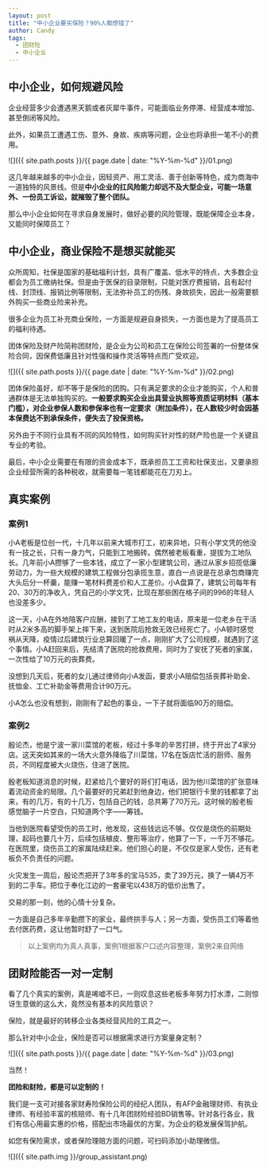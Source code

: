 ```yaml
---
layout: post
title: "中小企业要买保险？90%人都想错了"
author: Candy
tags: 
  - 团财险
  - 中小企业
---
```


## 中小企业，如何规避风险

企业经营多少会遭遇黑天鹅或者灰犀牛事件，可能面临业务停滞、经营成本增加、甚至倒闭等风险。

此外，如果员工遭遇工伤、意外、身故、疾病等问题，企业也将承担一笔不小的费用。

![]({{ site.path.posts }}/{{ page.date | date: "%Y-%m-%d" }}/01.png)

这几年越来越多的中小企业，因轻资产、用工灵活、善于创新等特色，成为商海中一道独特的风景线。但是**中小企业的扛风险能力却远不及大型企业，可能一场意外、一份员工诉讼，就摧毁了整个团队。**

那么中小企业如何在寻求自身发展时，做好必要的风险管理，既能保障企业本身，又能同时保障员工？

## 中小企业，商业保险不是想买就能买

众所周知，社保是国家的基础福利计划，具有广覆盖、低水平的特点，大多数企业都会为员工缴纳社保。但是由于医保的目录限制，只能对医疗费报销，且有起付线、封顶线、报销比例等限制，无法弥补员工的伤残、身故损失，因此一般需要额外购买一些商业险来补充。

很多企业为员工补充商业保险，一方面是规避自身损失，一方面也是为了提高员工的福利待遇。

团体保险及财产险简称团财险，是企业为公司和员工在保险公司签署的一份整体保险合同，因保费低廉且针对性强和操作灵活等特点而广受欢迎。

![]({{ site.path.posts }}/{{ page.date | date: "%Y-%m-%d" }}/02.png)

团体保险虽好，却不等于是保险的团购。只有满足要求的企业才能购买，个人和普通群体是无法单独购买的。**一般要求购买企业出具营业执照等资质证明材料（基本门槛），对企业参保人数和参保率也有一定要求（附加条件），在人数较少时会因基本保费达不到承保条件，便失去了投保资格。**

另外由于不同行业具有不同的风险特性，如何购买针对性的财产险也是一个关键且专业的考验。

最后，中小企业需要在有限的资金成本下，既承担员工工资和社保支出，又要承担企业经营所需的各种税收，就需要每一笔钱都能花在刀刃上。

## 真实案例

### 案例1

小A老板是位创一代，十几年以前来大城市打工，初来异地，只有小学文凭的他没有一技之长，只有一身力气，只能到工地搬砖。偶然被老板看重，提拔为工地队长。几年前小A攒够了一些本钱，成立了一家小型建筑公司，通过从家乡招揽低廉劳动力，为一些大规模的建筑工程做分包承揽生意，直白一点说是在总承包商赚完大头后分一杯羹，能赚一笔材料费差价和人工差价。小A盘算了，建筑公司每年有20、30万的净收入，凭自己的小学文凭，比现在那些困在格子间的996的年轻人也没差多少。

这一天，小A在外地陪客户应酬，接到了工地工友的电话，原来是一位老乡在干活时从2米多高的脚手架上摔下来，送到医院后抢救无效已经死亡了。小A顿时感觉祸从天降，疫情过后建筑行业总算回暖了一点，刚刚扩大了公司规模，就遇到了这个事情。小A赶回来后，先结清了医院的抢救费用，同时为了安抚了死者的家属，一次性给了10万元的丧葬费。

没想到几天后，死者的女儿通过律师向小A发函，要求小A赔偿包括丧葬补助金、抚恤金、工亡补助金等费用合计90万元。

小A怎么也没有想到，刚刚有了起色的事业，一下子就将面临90万的赔偿。

### 案例2

殷论杰，他是宁波一家川菜馆的老板，经过十多年的辛苦打拼，终于开出了4家分店。这天突如其来的一场大火意外降临了川菜馆，17名在饭店忙活的厨师、服务员，不同程度被大火烧伤，住进了医院。

殷老板知道消息的时候，赶紧给几个要好的哥们打电话，因为他川菜馆的扩张意味着流动资金的局限。几个最要好的兄弟赶到他身边，他们把银行卡里的钱都拿了出来，有的几万，有的十几万，包括自己的钱，总共筹了70万元。这时候的殷老板感觉脑子一片空白，只知道两个字——筹钱。

当他到医院看望受伤的员工时，他发现，这些钱远远不够。仅仅是烧伤的前期处理，起码也要几十万，后续包括植皮、整形等治疗，他算了一下，一千万不够花。在医院里，烧伤员工的家属陆续赶来。他们担心的是，不仅仅是家人受伤，还有老板负不负责任的问题。

火灾发生一周后，殷论杰把开了3年多的宝马535，卖了39万元，换了一辆4万不到的二手车。把位于奉化江边的一套豪宅以438万的低价出售了。

交易的那一刻，他的心情十分复杂。

一方面是自己多年辛勤攒下的家业，最终拱手与人；另一方面，受伤员工们等着他去付医药费，这让他暂时舒了一口气。

> 以上案例均为真人真事，案例1根据客户口述内容整理，案例2来自网络


## 团财险能否一对一定制

看了几个真实的案例，真是唏嘘不已，一则叹息这些老板多年努力打水漂，二则惊讶生意做的这么大，竟然没有基本的风险意识？

保险，就是最好的转移企业各类经营风险的工具之一。

那么针对中小企业，保险是否可以根据需求进行方案量身定制？

![]({{ site.path.posts }}/{{ page.date | date: "%Y-%m-%d" }}/03.png)

当然！

**团险和财险，都是可以定制的！**

我们是一支可对接各家财寿险保险公司的经纪人团队，有AFP金融理财师、有执业律师、有经验丰富的核赔师、有十几年团财险经验BD销售等。针对各行各业，我们有信心用最实惠的价格，搭配出市场最优的方案，为企业的稳发展保驾护航。

如您有保险需求，或者保险理赔方面的问题，可扫码添加小助理微信。

![]({{ site.path.img }}/group_assistant.png)

